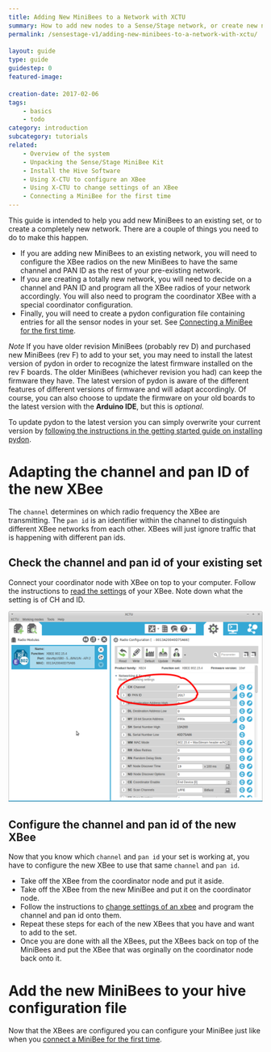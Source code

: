 ```yaml
---
title: Adding New MiniBees to a Network with XCTU
summary: How to add new nodes to a Sense/Stage network, or create new networks from scratch. This requires configuring your XBee radios to all use the correct channel and PAN id.
permalink: /sensestage-v1/adding-new-minibees-to-a-network-with-xctu/

layout: guide
type: guide
guidestep: 0
featured-image:

creation-date: 2017-02-06
tags:
    - basics
    - todo
category: introduction
subcategory: tutorials
related:
    - Overview of the system
    - Unpacking the Sense/Stage MiniBee Kit
    - Install the Hive Software
    - Using X-CTU to configure an XBee
    - Using X-CTU to change settings of an XBee
    - Connecting a MiniBee for the first time
---
```


This guide is intended to help you add new MiniBees to an existing set, or to create a completely new network. There are a couple of things you need to do to make this happen.

- If you are adding new MiniBees to an existing network, you will need to configure the XBee radios on the new MiniBees to have the same channel and PAN ID as the rest of your pre-existing network.
- If you are creating a totally new network, you will need to decide on a channel and PAN ID and program all the XBee radios of your network accordingly. You will also need to program the coordinator XBee with a special coordinator configuration.
- Finally, you will need to create a pydon configuration file containing entries for all the sensor nodes in your set. See [Connecting a MiniBee for the first time](sensestage-v1/getting-started-with-sense-stage/connecting-a-minibee-for-the-first-time).

_*Note*_
If you have older revision MiniBees (probably rev D) and purchased new MiniBees (rev F) to add to your set, you may need to install the latest version of pydon in order to recognize the latest firmware installed on the rev F boards. The older MiniBees (whichever revision you had) can keep the firmware they have. The latest version of pydon is aware of the different features of different versions of firmware and will adapt accordingly. Of course, you can also choose to update the firmware on your old boards to the latest version with the **Arduino IDE**, but this is *optional*.

To update pydon to the latest version you can simply overwrite your current version by [following the instructions in the getting started guide on installing pydon](/sensestage-v1/getting-started-with-sense-stage/install-the-communications-software).

# Adapting the channel and pan ID of the new XBee

The `channel` determines on which radio frequency the XBee are transmitting. The `pan id` is an identifier within the channel to distinguish different XBee networks from each other. XBees will just ignore traffic that is happening with different pan ids.


## Check the channel and pan id of your existing set

Connect your coordinator node with XBee on top to your computer. Follow the instructions to [read the settings](using-x-ctu-to-read-settings-of-an-xbee) of your XBee. Note down what the setting is of CH and ID.

![](/img/x-ctu-radio-settings-channel-panid.png)

## Configure the channel and pan id of the new XBee

Now that you know which `channel` and `pan id` your set is working at, you have to configure the new XBee to use that same `channel` and `pan id`.

- Take off the XBee from the coordinator node and put it aside.
- Take off the XBee from the new MiniBee and put it on the coordinator node.
- Follow the instructions to [change settings of an xbee](using-x-ctu-to-change-settings-of-an-xbee) and program the channel and pan id onto them.
- Repeat these steps for each of the new XBees that you have and want to add to the set.
- Once you are done with all the XBees, put the XBees back on top of the MiniBees and put the XBee that was orginally on the coordinator node back onto it.

# Add the new MiniBees to your hive configuration file

Now that the XBees are configured you can configure your MiniBee just like when you [connect a MiniBee for the first time](connecting-a-minibee-for-the-first-time).
